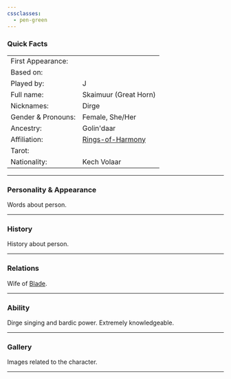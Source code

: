 ```yaml
---
cssclasses:
  - pen-green
---
```

### Quick Facts

|                    |                                                |
| ------------------ | ---------------------------------------------- |
| First Appearance:  |                                                |
| Based on:          |                                                |
| Played by:         | J                                              |
| Full name:         | Skaimuur (Great Horn)                          |
| Nicknames:         | Dirge                                          |
| Gender & Pronouns: | Female, She/Her                                |
| Ancestry:          | Golin'daar                                     |
| Affiliation:       | [Rings-of-Harmony](../Rings-of-Harmony.md) |
| Tarot:             |                                                |
| Nationality:       | Kech Volaar                                    |
***
### Personality & Appearance
Words about person.

***
### History
History about person.

***
### Relations
Wife of [Blade](Blade.md).

***
### Ability
Dirge singing and bardic power. Extremely knowledgeable.

***
### Gallery
Images related to the character.

***
